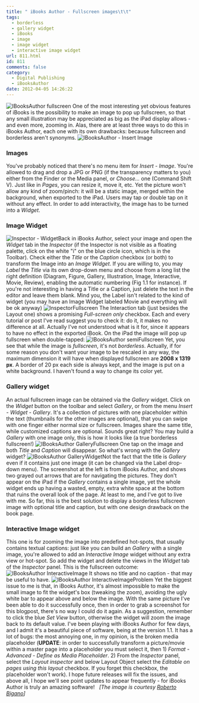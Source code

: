 ```yaml
---
title: " iBooks Author - Fullscreen images\t\t"
tags:
  - borderless
  - gallery widget
  - iBooks
  - image
  - image widget
  - interactive image widget
url: 811.html
id: 811
comments: false
category:
  - Digital Publishing
  - iBooksAuthor
date: 2012-04-05 14:26:22
---
```


![IBooksAuthor fullscreen](http://localhost:8888/wp-content/uploads/2012/04/iBooksAuthor-fullscreen.jpg) One of the most interesting yet obvious features of iBooks is the possibility to make an image to pop up fullscreen, so that any small illustration may be appreciated as big as the iPad display allows - and even more, zooming in. Alas, there are at least three ways to do this in iBooks Author, each one with its own drawbacks: because fullscreen and borderless aren't synonyms.  ![IBooksAuthor - Insert Image](http://localhost:8888/wp-content/uploads/2012/04/iBooksAuthor-insertImage.jpg)

### Images

You've probably noticed that there's no menu item for _Insert - Image_. You're allowed to drag and drop a JPG or PNG (if the transparency matters to you) either from the Finder or the Media panel, or _Choose…_ one (Command Shift V). Just like in _Pages_, you can resize it, move it, etc. Yet the picture won't allow any kind of zoom/pinch: it will be a static image, merged within the background, when exported to the iPad. Users may tap or double tap on it without any effect. In order to add interactivity, the image has to be turned into a _Widget_.

### Image Widget

![Inspector - Widget](http://localhost:8888/wp-content/uploads/2012/04/InspectorWidget.png)Back in iBooks Author, select your image and open the _Widget_ tab in the _Inspector_ (if the Inspector is not visible as a floating palette, click on the white "i" on the blue circle icon, which is in the Toolbar). Check either the _Title_ or the _Caption_ checkbox (or both) to transform the Image into an _Image Widget_. If you are willing to, you may _Label_ the _Title_ via its own drop-down menu and choose from a long list the right definition (Diagram, Figure, Gallery, Illustration, Image, Interactive, Movie, Review), enabling the automatic numbering (Fig 1.1 for instance). If you're not interesting in having a Title or a Caption, just delete the text in the editor and leave them blank. Mind you, the Label isn't related to the kind of widget (you may have an Image Widget labeled Movie and everything will be ok anyway) ![InspectorFullscreen](http://localhost:8888/wp-content/uploads/2012/04/InspectorFullscreen1.png) The Interaction tab (just besides the Layout one) shows a promising _Full-screen only_ checkbox. Each and every tutorial or post I've read suggest you to check it: do it, it makes no difference at all. Actually I've not understood what is it for, since it appears to have no effect in the exported iBook. On the iPad the image will pop up fullscreen when double-tapped: ![IBooksAuthor semiFullscreen](http://localhost:8888/wp-content/uploads/2012/04/iBooksAuthor-semiFullscreen.jpg) Yet, you see that while the image is _fullscreen_, it's not _borderless_. Actually, if for some reason you don't want your image to be rescaled in any way, the maximum dimension it will have when displayed fullscreen are **2008 x 1319 px**. A border of 20 px each side is always kept, and the image is put on a white background. I haven't found a way to change its color yet.

### Gallery widget

An actual fullscreen image can be obtained via the _Gallery_ widget. Click on the _Widget_ button on the toolbar and select _Gallery_, or from the menu _Insert - Widget - Gallery_. It's a collection of pictures with one placeholder within the text (thumbnails for the other images are optional), that you can swipe with one finger either normal size or fullscreen. Images share the same title, while customized captions are optional. Sounds great right? You may build a _Gallery_ with one image only, this is how it looks like (a true borderless fullscreen!) ![IBooksAuthor GalleryFullscreen](http://localhost:8888/wp-content/uploads/2012/04/iBooksAuthor-GalleryFullscreen.jpg) One tap on the image and both _Title_ and _Caption_ will disappear. So what's wrong with the _Gallery_ widget? ![IBooksAuthor GalleryWidget](http://localhost:8888/wp-content/uploads/2012/04/iBooksAuthor-GalleryWidget.jpg)Not the fact that the title is _Gallery_ even if it contains just one image (it can be changed via the Label drop-down menu). The screenshot at the left is from iBooks Author, and shows two grayed out arrows that are for navigating the pictures. They don't appear on the iPad if the _Gallery_ contains a single image, yet the whole widget ends up having a wasted, empty, extra white space at the bottom that ruins the overall look of the page. At least to me, and I've got to live with me. So far, this is the best solution to display a borderless fullscreen image with optional title and caption, but with one design drawback on the book page.

### Interactive Image widget

This one is for zooming the image into predefined hot-spots, that usually contains textual captions: just like you can build an _Gallery_ with a single image, you're allowed to add an _Interactive Image_ widget without any extra view or hot-spot. So add the widget and delete the views in the _Widget_ tab of the _Inspector_ panel. This is the fullscreen outcome: ![IBooksAuthor InteractiveImage](http://localhost:8888/wp-content/uploads/2012/04/iBooksAuthor-InteractiveImage.jpg) It shows no title and no caption - that may be useful to have. ![IBooksAuthor InteractiveImageProblem](http://localhost:8888/wp-content/uploads/2012/04/iBooksAuthor-InteractiveImageProblem.jpg) Yet the biggest issue to me is that, in iBooks Author, it's almost impossible to make the small image to fit the widget's box (tweaking the zoom), avoiding the ugly white bar to appear above and below the image. With the same picture I've been able to do it successfully once, then in order to grab a screenshot for this blogpost, there's no way I could do it again. As a suggestion, remember to click the blue _Set View_ button, otherwise the widget will zoom the image back to its default value. I've been playing with iBooks Author for few days, and I admit it's a beautiful piece of software, being at the version 1.1. It has a lot of bugs: the most annoying one, in my opinion, is the broken media placeholder (**UPDATE**: in order to successfully transform a picture/movie within a master page into a placeholder you must select it, then 1) _Format - Advanced - Define as Media Placeholder_. 2) From the _Inspector_ panel, select the _Layout inspector_ and below Layout Object select the _Editable on pages using this layout_ checkbox. If you forget this checkbox, the placeholder won't work). I hope future releases will fix the issues, and above all, I hope we'll see point updates to appear frequently - for iBooks Author is truly an amazing software!   _\[The image is courtesy [Roberto Bigano](http://www.bigano.com)\]_